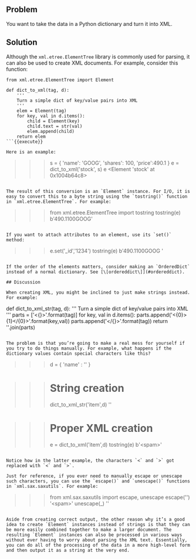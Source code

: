 ## Problem

You want to take the data in a Python dictionary and turn it into XML.

## Solution

Although the `xml.etree.ElementTree` library is commonly used for parsing, it can also be used to create XML documents. For example, consider this function:

```
from xml.etree.ElementTree import Element

def dict_to_xml(tag, d):
    '''
    Turn a simple dict of key/value pairs into XML
    '''
    elem = Element(tag)
    for key, val in d.items():
        child = Element(key)
        child.text = str(val)
        elem.append(child)
    return elem
```{{execute}}

Here is an example:

```
>>> s = { 'name': 'GOOG', 'shares': 100, 'price':490.1 }
>>> e = dict_to_xml('stock', s)
>>> e
<Element 'stock' at 0x1004b64c8>
>>>
```{{execute}}

The result of this conversion is an `Element` instance. For I/O, it is easy to convert this to a byte string using the `tostring()` function in `xml.etree.ElementTree`. For example:

```
>>> from xml.etree.ElementTree import tostring
>>> tostring(e)
b'<stock><price>490.1</price><shares>100</shares><name>GOOG</name></stock>'
>>>
```{{execute}}

If you want to attach attributes to an element, use its `set()` method:

```
>>> e.set('_id','1234')
>>> tostring(e)
b'<stock _id="1234"><price>490.1</price><shares>100</shares><name>GOOG</name>
</stock>'
>>>
```{{execute}}

If the order of the elements matters, consider making an `OrderedDict` instead of a normal dictionary. See [\[ordereddict\]](#ordereddict).

## Discussion

When creating XML, you might be inclined to just make strings instead. For example:

```
def dict_to_xml_str(tag, d):
    '''
    Turn a simple dict of key/value pairs into XML
    '''
    parts = ['<{}>'.format(tag)]
    for key, val in d.items():
        parts.append('<{0}>{1}</{0}>'.format(key,val))
    parts.append('</{}>'.format(tag))
    return ''.join(parts)
```{{execute}}

The problem is that you’re going to make a real mess for yourself if you try to do things manually. For example, what happens if the dictionary values contain special characters like this?

```
>>> d = { 'name' : '<spam>' }

>>> # String creation
>>> dict_to_xml_str('item',d)
'<item><name><spam></name></item>'

>>> # Proper XML creation
>>> e = dict_to_xml('item',d)
>>> tostring(e)
b'<item><name>&lt;spam&gt;</name></item>'
>>>
```{{execute}}

Notice how in the latter example, the characters `<` and `>` got replaced with `<` and `>`.

Just for reference, if you ever need to manually escape or unescape such characters, you can use the `escape()` and `unescape()` functions in `xml.sax.saxutils`. For example:

```
>>> from xml.sax.saxutils import escape, unescape
>>> escape('<spam>')
'&lt;spam&gt;'
>>> unescape(_)
'<spam>'
>>>
```{{execute}}

Aside from creating correct output, the other reason why it’s a good idea to create `Element` instances instead of strings is that they can be more easily combined together to make a larger document. The resulting `Element` instances can also be processed in various ways without ever having to worry about parsing the XML text. Essentially, you can do all of the processing of the data in a more high-level form and then output it as a string at the very end.